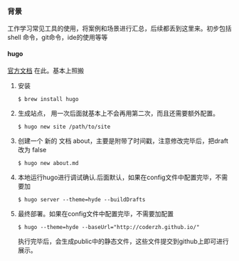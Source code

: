 # 

### 背景

工作学习常见工具的使用，将案例和场景进行汇总，后续都丢到这里来。初步包括shell 命令，git命令，ide的使用等等

#### hugo

[官方文档](https://www.gohugo.org/ ) 在此。基本上照搬

1. 安装

   ```
   $ brew install hugo
   ```

2. 生成站点， 用一次后面就基本上不会再用第二次，而且还需要额外配置。

   ```
   $ hugo new site /path/to/site
   ```

3. 创建一个 新的 文档 about，主要是附带了时间戳，注意修改完毕后，把draft改为 false

   ```
   $ hugo new about.md
   ```

4. 本地运行hugo进行调试确认.后面默认，如果在config文件中配置完毕，不需要加

   ```
   $ hugo server --theme=hyde --buildDrafts
   ```

5. 最终部署。如果在config文件中配置完毕，不需要加配置

   ```
   $ hugo --theme=hyde --baseUrl="http://coderzh.github.io/"
   ```

   执行完毕后，会生成public中的静态文件，这些文件提交到github上即可进行展示。
